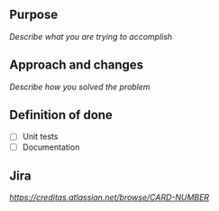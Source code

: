 ## Purpose

_Describe what you are trying to accomplish_

## Approach and changes

_Describe how you solved the problem_

## Definition of done

- [ ] Unit tests
- [ ] Documentation

## Jira

_https://creditas.atlassian.net/browse/CARD-NUMBER_
